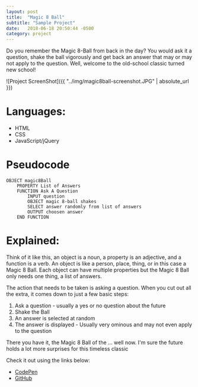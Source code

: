 ```yaml
---
layout: post
title:  "Magic 8 Ball"
subtitle: "Sample Project"
date:   2018-06-18 20:50:44 -0500
category: project
---
```


Do you remember the Magic 8-Ball from back in the day? You would ask it a question, shake the ball vigorously and get back an answer that may or may not apply to the question. Well, welcome to the old-school classic turned new school!

![Project ScreenShot]({{ "../img/magic8ball-screenshot.JPG" | absolute_url }})

# Languages: 

- HTML
- CSS
- JavaScript/jQuery

# Pseudocode

	OBJECT magic8Ball
		PROPERTY List of Answers
		FUNCTION Ask A Question
			INPUT question
			OBJECT magic 8-ball shakes
			SELECT answer randomly from list of answers
			OUTPUT choosen answer
		END FUNCTION

# Explained:
Think of it like this, an object is a noun, a property is an adjective, and a function is a verb. An object is like a person, place, thing, or in this case a Magic 8 Ball. Each object can have multiple properties but the Magic 8 Ball only needs one thing, a list of answers.

The action that needs to be taken is asking a question. When you cut out all the extra, it comes down to just a few basic steps:
1. Ask a question - usually a yes or no question about the future
2. Shake the Ball 
3. An answer is selected at random
4. The answer is displayed - Usually very ominous and may not even apply to the question

There you have it, the Magic 8 Ball of the ... well now. I'm sure the future holds a lot more surprises for this timeless classic 
			
Check it out using the links below:
- <a href="https://codepen.io/TraiLynne/pen/LrejrE/" target='_blank'>CodePen</a>
- <a href="https://github.com/TraiLynne/magic-8-ball" target='_blank'>GitHub</a>



